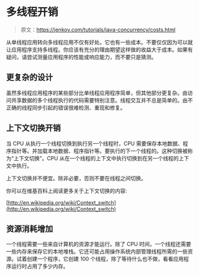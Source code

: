 # 多线程开销

> 原文：<https://jenkov.com/tutorials/java-concurrency/costs.html>

从单线程应用转向多线程应用不仅有好处。它也有一些成本。不要仅仅因为可以就让应用程序支持多线程。你应该有充分的理由期望这样做的收益大于成本。如果有疑问，请尝试测量应用程序的性能或响应能力，而不要只是猜测。

## 更复杂的设计

虽然多线程应用程序的某些部分比单线程应用程序简单，但其他部分更复杂。由访问共享数据的多个线程执行的代码需要特别注意。线程交互并不总是简单的。由不正确的线程同步引起的错误很难检测、重现和修复。

## 上下文切换开销

当 CPU 从执行一个线程切换到执行另一个线程时，CPU 需要保存本地数据、程序指针等。并加载本地数据、程序指针等。要执行的下一个线程的。这种切换被称为“上下文切换”。CPU 从在一个线程的上下文中执行切换到在另一个线程的上下文中执行。

上下文切换并不便宜。除非必要，否则不要在线程之间切换。

你可以在维基百科上阅读更多关于上下文切换的内容:

[http://en.wikipedia.org/wiki/Context_switch](http://en.wikipedia.org/wiki/Context_switch)

## 资源消耗增加

一个线程需要一些来自计算机的资源才能运行。除了 CPU 时间，一个线程还需要一些内存来保存它的本地堆栈。它还可能占用操作系统内部管理线程所需的一些资源。试着创建一个程序，它创建 100 个线程，除了等待什么也不做，看看应用程序运行时占用了多少内存。